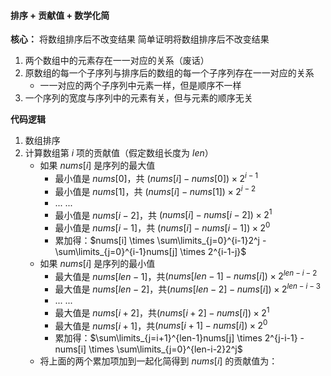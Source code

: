 #### 排序 + 贡献值 + 数学化简

**核心：** 将数组排序后不改变结果
简单证明将数组排序后不改变结果
1. 两个数组中的元素存在一一对应的关系（废话）
2. 原数组的每一个子序列与排序后的数组的每一个子序列存在一一对应的关系
    - 一一对应的两个子序列中元素一样，但是顺序不一样
3. 一个序列的宽度与序列中的元素有关，但与元素的顺序无关

**代码逻辑**
1. 数组排序
2. 计算数组第 $i$ 项的贡献值（假定数组长度为 $len$）
    - 如果 $nums[i]$ 是序列的最大值
        - 最小值是 $nums[0]$，共 $(nums[i]-nums[0]) \times 2^{i-1}$
        - 最小值是 $nums[1]$，共 $(nums[i]-nums[1]) \times 2^{i-2}$
        - ... ...
        - 最小值是 $nums[i-2]$，共 $(nums[i]-nums[i-2]) \times 2^{1}$
        - 最小值是 $nums[i-1]$，共 $(nums[i]-nums[i-1]) \times 2^{0}$
        - 累加得：$nums[i] \times \sum\limits_{j=0}^{i-1}2^j - \sum\limits_{j=0}^{i-1}nums[j] \times 2^{i-1-j}$
    - 如果 $nums[i]$ 是序列的最小值
        - 最大值是 $nums[len-1]$，共$(nums[len-1]-nums[i]) \times 2^{len-i-2}$
        - 最大值是 $nums[len-2]$，共$(nums[len-2]-nums[i]) \times 2^{len-i-3}$
        - ... ...
        - 最大值是 $nums[i+2]$，共$(nums[i+2]-nums[i]) \times 2^{1}$
        - 最大值是 $nums[i+1]$，共$(nums[i+1]-nums[i]) \times 2^{0}$
        - 累加得：$\sum\limits_{j=i+1}^{len-1}nums[j] \times 2^{j-i-1} - nums[i] \times \sum\limits_{j=0}^{len-i-2}2^j$
    - 将上面的两个累加项加到一起化简得到 $nums[i]$ 的贡献值为：